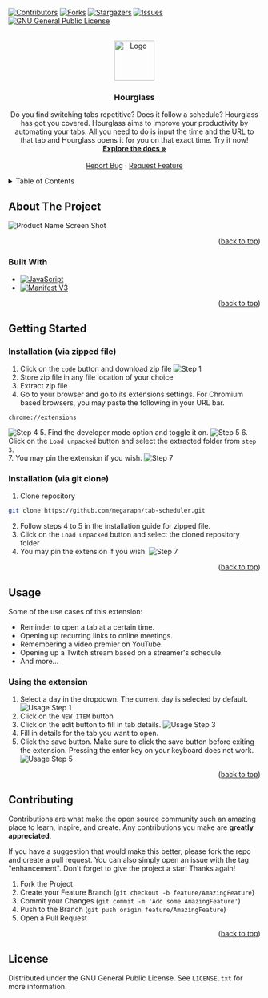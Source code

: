 <div id="top"></div>

[![Contributors][contributors-shield]][contributors-url]
[![Forks][forks-shield]][forks-url]
[![Stargazers][stars-shield]][stars-url]
[![Issues][issues-shield]][issues-url]
[![GNU General Public License][license-shield]][license-url]



<!-- PROJECT LOGO -->
<br />
<div align="center">
  <a href="https://github.com/megaraph/tab-scheduler">
    <img src="icons/icon128.png" alt="Logo" width="80" height="80">
  </a>

<h3 align="center">Hourglass</h3>

  <p align="center">
    Do you find switching tabs repetitive? Does it follow a schedule? Hourglass has got you covered. Hourglass aims to improve your productivity by automating your tabs. All you need to do is input the time and the URL to that tab and Hourglass opens it for you on that exact time. Try it now!
    <br />
    <a href="https://github.com/megaraph/tab-scheduler"><strong>Explore the docs »</strong></a>
    <br />
    <br />
    <a href="https://github.com/megaraph/tab-scheduler/issues">Report Bug</a>
    ·
    <a href="https://github.com/megaraph/tab-scheduler/issues">Request Feature</a>
  </p>
</div>



<!-- TABLE OF CONTENTS -->
<details>
  <summary>Table of Contents</summary>
  <ol>
    <li>
      <a href="#about-the-project">About The Project</a>
      <ul>
        <li><a href="#built-with">Built With</a></li>
      </ul>
    </li>
    <li>
      <a href="#getting-started">Getting Started</a>
      <ul>
        <li><a href="#prerequisites">Prerequisites</a></li>
        <li><a href="#installation">Installation</a></li>
      </ul>
    </li>
    <li><a href="#usage">Usage</a></li>
    <li><a href="#roadmap">Roadmap</a></li>
    <li><a href="#contributing">Contributing</a></li>
    <li><a href="#license">License</a></li>
    <li><a href="#contact">Contact</a></li>
    <li><a href="#acknowledgments">Acknowledgments</a></li>
  </ol>
</details>



<!-- ABOUT THE PROJECT -->
## About The Project

![Product Name Screen Shot][product-screenshot]

<p align="right">(<a href="#top">back to top</a>)</p>

### Built With

* [![JavaScript][Javascript.com]][Javascript-url]
* [![Manifest V3][Manifest.v3]][Manifest-url]

<p align="right">(<a href="#top">back to top</a>)</p>



<!-- GETTING STARTED -->
## Getting Started

### Installation (via zipped file)

1. Click on the `code` button and download zip file
![Step 1](images/step-1-screenshot.png)
2. Store zip file in any file location of your choice
3. Extract zip file 
4. Go to your browser and go to its extensions settings. For Chromium based browsers, you may paste the following in your URL bar. 
  ```
  chrome://extensions
  ```
  ![Step 4](images/step-4-screenshot.png)
5. Find the developer mode option and toggle it on.
  ![Step 5](images/step-5-screenshot.png)
6. Click on the `Load unpacked` button and select the extracted folder from `step 3`. <br>
7. You may pin the extension if you wish.
  ![Step 7](images/step-7-screenshot.png)

### Installation (via git clone)
1. Clone repository
  ```sh
  git clone https://github.com/megaraph/tab-scheduler.git
  ```
2. Follow steps 4 to 5 in the installation guide for zipped file.
3. Click on the `Load unpacked` button and select the cloned repository folder
4. You may pin the extension if you wish.
  ![Step 7](images/step-7-screenshot.png)

<p align="right">(<a href="#top">back to top</a>)</p>



<!-- USAGE EXAMPLES -->
## Usage
Some of the use cases of this extension:
- Reminder to open a tab at a certain time.
- Opening up recurring links to online meetings.
- Remembering a video premier on YouTube.
- Opening up a Twitch stream based on a streamer's schedule.
- And more...

### Using the extension

1. Select a day in the dropdown. The current day is selected by default.
  ![Usage Step 1](images/usage-1.png)
2. Click on the `NEW ITEM` button
3. Click on the edit button to fill in tab details.
  ![Usage Step 3](images/usage-3.png)
4. Fill in details for the tab you want to open.
5. Click the save button. Make sure to click the save button before exiting the extension. Pressing the enter key on your keyboard does not work.
  ![Usage Step 5](images/usage-5.png)




<p align="right">(<a href="#top">back to top</a>)</p>


<!-- CONTRIBUTING -->
## Contributing

Contributions are what make the open source community such an amazing place to learn, inspire, and create. Any contributions you make are **greatly appreciated**.

If you have a suggestion that would make this better, please fork the repo and create a pull request. You can also simply open an issue with the tag "enhancement".
Don't forget to give the project a star! Thanks again!

1. Fork the Project
2. Create your Feature Branch (`git checkout -b feature/AmazingFeature`)
3. Commit your Changes (`git commit -m 'Add some AmazingFeature'`)
4. Push to the Branch (`git push origin feature/AmazingFeature`)
5. Open a Pull Request

<p align="right">(<a href="#top">back to top</a>)</p>



<!-- LICENSE -->
## License

Distributed under the GNU General Public License. See `LICENSE.txt` for more information.




<!-- MARKDOWN LINKS & IMAGES -->
<!-- https://www.markdownguide.org/basic-syntax/#reference-style-links -->
[contributors-shield]: https://img.shields.io/github/contributors/megaraph/tab-scheduler.svg?style=for-the-badge
[contributors-url]: https://github.com/megaraph/tab-scheduler/graphs/contributors
[forks-shield]: https://img.shields.io/github/forks/megaraph/tab-scheduler.svg?style=for-the-badge
[forks-url]: https://github.com/megaraph/tab-scheduler/network/members
[stars-shield]: https://img.shields.io/github/stars/megaraph/tab-scheduler.svg?style=for-the-badge
[stars-url]: https://github.com/megaraph/tab-scheduler/stargazers
[issues-shield]: https://img.shields.io/github/issues/megaraph/tab-scheduler.svg?style=for-the-badge
[issues-url]: https://github.com/megaraph/tab-scheduler/issues
[license-shield]: https://img.shields.io/github/license/megaraph/tab-scheduler.svg?style=for-the-badge
[license-url]: https://github.com/megaraph/tab-scheduler/blob/main/LICENSE.txt
[product-screenshot]: images/product-shot.png
[Javascript.com]: https://img.shields.io/badge/JavaScript-fcfc02?style=for-the-badge&logo=javascript&logoColor=black
[Javascript-url]: https://developer.mozilla.org/en-US/docs/Web/javascript
[Manifest.v3]: https://img.shields.io/badge/Manifest%20v3-000000?style=for-the-badge&logo=google%20chrome&logoColor=yellow
[Manifest-url]: https://developer.chrome.com/docs/extensions/mv3/intro/